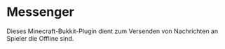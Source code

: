 Messenger
=========

Dieses Minecraft-Bukkit-Plugin dient zum Versenden von Nachrichten an Spieler die Offline sind.
